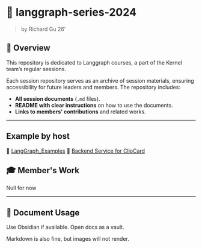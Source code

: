 # 📌 langgraph-series-2024

> by Richard Gu 26'

## 📝 Overview

This repository is dedicated to Langgraph courses, a part of the Kernel team’s regular sessions.

Each session repository serves as an archive of session materials, ensuring accessibility for future leaders and members. The repository includes:

- **All session documents** (`.md` files).
- **README with clear instructions** on how to use the documents.
- **Links to members' contributions** and related works.


---
## Example by host

📄 [LangGraph_Examples](https://github.com/Computing-Society-CSC/LangGraph_Examples2025)
📄 [Backend Service for ClioCard](https://github.com/Computing-Society-CSC/history_quest_copy)

## 🎓 Member's Work

Null for now

---

## 📖 Document Usage

Use Obsidian if available. Open docs as a vault.

Markdown is also fine, but images will not render.

